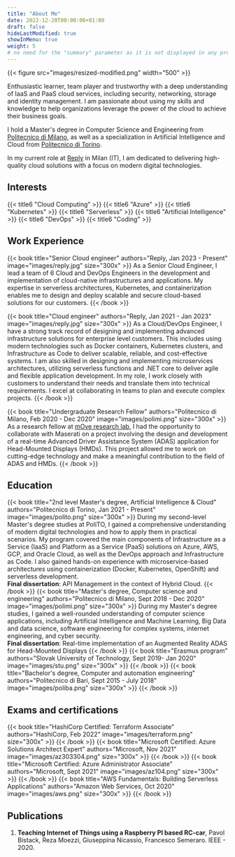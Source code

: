 ```yaml
---
title: "About Me"
date: 2022-12-20T00:00:00+01:00
draft: false
hideLastModified: true
showInMenu: true
weight: 5
# no need for the "summary" parameter as it is not displayed in any previews
---
```

{{< figure src="images/resized-modified.png" width="500" >}}


Enthusiastic learner, team player and trustworthy with a deep understanding of IaaS and PaaS cloud services, including security, networking, storage and identity management. I am passionate about using my skills and knowledge to help organizations leverage the power of the cloud to achieve their business goals.

I hold a Master's degree in Computer Science and Engineering from [Politecnico di Milano](https://www.polimi.it/), as well as a specialization in Artificial Intelligence and Cloud from [Politecnico di Torino](https://www.polito.it/).

In my current role at [Reply](https://www.reply.com/cluster-reply/en/) in Milan (IT), I am dedicated to delivering high-quality cloud solutions with a focus on modern digital technologies. 

## Interests
{{< title6 "Cloud Computing" >}} {{< title6 "Azure" >}} {{< title6 "Kubernetes" >}} {{< title6 "Serverless" >}}
{{< title6 "Artificial Intelligence" >}} 
{{< title6 "DevOps" >}} {{< title6 "Coding" >}}

## Work Experience
{{< book title="Senior Cloud engineer" authors="Reply, Jan 2023 - Present" image="images/reply.jpg" size="300x" >}}
As a Senior Cloud Engineer, I lead a team of 6 Cloud and DevOps Engineers in the development and implementation of cloud-native infrastructures and applications. My expertise in serverless architectures, Kubernetes, and containerization enables me to design and deploy scalable and secure cloud-based solutions for our customers.
{{< /book >}}

{{< book title="Cloud engineer" authors="Reply, Jan 2021 - Jan 2023" image="images/reply.jpg" size="300x" >}}
As a Cloud/DevOps Engineer, I have a strong track record of designing and implementing advanced infrastructure solutions for enterprise level customers. This includes using modern technologies such as Docker containers, Kubernetes clusters, and Infrastructure as Code to deliver scalable, reliable, and cost-effective systems. I am also skilled in designing and implementing microservices architectures, utilizing serverless functions and .NET core to deliver agile and flexible application development. In my role, I work closely with customers to understand their needs and translate them into technical requirements. I excel at collaborating in teams to plan and execute complex projects.
{{< /book >}}

{{< book title="Undergraduate Research Fellow" authors="Politecnico di Milano, Feb 2020 - Dec 2020" image="images/polimi.png" size="300x" >}}
As a research fellow at [mOve research lab](https://www.move.deib.polimi.it/), I had the opportunity to collaborate with Maserati on a project involving the design and development of a real-time Advanced Driver Assistance System (ADAS) application for Head-Mounted Displays (HMDs). This project allowed me to work on cutting-edge technology and make a meaningful contribution to the field of ADAS and HMDs.
{{< /book >}}

## Education
{{< book title="2nd level Master's degree, Artificial Intelligence & Cloud" authors="Politecnico di Torino, Jan 2021 - Present" image="images/polito.png" size="300x" >}}
During my second-level Master's degree studies at PoliTO, I gained a comprehensive understanding of modern digital technologies and how to apply them in practical scenarios. My program covered the main components of Infrastructure as a Service (IaaS) and Platform as a Service (PaaS) solutions on Azure, AWS, GCP, and Oracle Cloud, as well as the DevOps approach and Infrastructure as Code. I also gained hands-on experience with microservice-based architectures using containerization (Docker, Kubernetes, OpenShift) and serverless development.
\
**Final dissertation**: API Management in the context of Hybrid Cloud.
{{< /book >}}
{{< book title="Master's degree, Computer science and engineering" authors="Politecnico di Milano, Sept 2018 - Dec 2020" image="images/polimi.png" size="300x" >}}
During my Master's degree studies, I gained a well-rounded understanding of computer science applications, including Artificial Intelligence and Machine Learning, Big Data and data science, software engineering for complex systems, internet engineering, and cyber security.
\
**Final dissertation**: Real-time implementation of an Augmented Reality ADAS for Head-Mounted Displays
{{< /book >}}
{{< book title="Erasmus program" authors="Slovak University of Technology, Sept 2019- Jan 2020" image="images/stu.png" size="300x" >}}
{{< /book >}}
{{< book title="Bachelor's degree, Computer and automation engineering" authors="Politecnico di Bari, Sept 2015 - July 2018" image="images/poliba.png" size="300x" >}}
{{< /book >}}

## Exams and certifications
{{< book title="HashiCorp Certified: Terraform Associate" authors="HashiCorp, Feb 2022" image="images/terraform.png" size="300x" >}}
{{< /book >}}
{{< book title="Microsoft Certified: Azure Solutions Architect Expert" authors="Microsoft, Nov 2021" image="images/az303304.png" size="300x" >}}
{{< /book >}}
{{< book title="Microsoft Certified: Azure Administrator Associate" authors="Microsoft, Sept 2021" image="images/az104.png" size="300x" >}}
{{< /book >}}
{{< book title="AWS Fundamentals: Building Serverless Applications" authors="Amazon Web Services, Oct 2020" image="images/aws.png" size="300x" >}}
{{< /book >}}

## Publications
1. **Teaching Internet of Things using a Raspberry PI based RC-car**, Pavol Bistack, Reza Moezzi, Giuseppina Nicassio, Francesco Semeraro. IEEE - 2020. 
